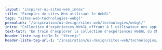 ```yaml
---
layout: "inspirer-ui-sites-web_index"
title: "Exemples de sites Web utilisant le WebGL"
tags: "sites-web-technologies-webgl"
permalink: "/inspiration/ui-design/sites-web/technologies/webgl/"
intro: "Collection d'expériences WebGL offrant à l'utilisateur une approche renouvelée de l'exploration de contenu via des expériences 3D aux perspectives généreuses."
text-twtr: "En train d'explorer la collection d'expériences WebGL du @MagDuWebdesign"
header-liste-tag-title-1: "threejs"
header-liste-tag-url-1: "/inspiration/ui-design/sites-web/technologies/threejs/"
---
```

